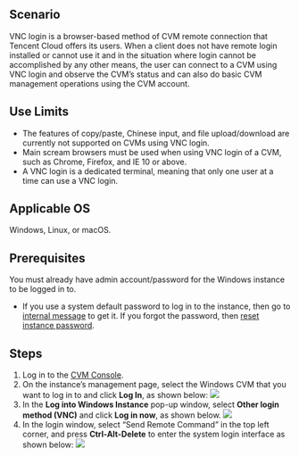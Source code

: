 ## Scenario

VNC login is a browser-based method of CVM remote connection that Tencent Cloud offers its users. When a client does not have remote login installed or cannot use it and in the situation where login cannot be accomplished by any other means, the user can connect to a CVM using VNC login and observe the CVM’s status and can also do basic CVM management operations using the CVM account.    

## Use Limits

- The features of copy/paste, Chinese input, and file upload/download are currently not supported on CVMs using VNC login. 
- Main scream browsers must be used when using VNC login of a CVM, such as Chrome, Firefox, and IE 10 or above.
- A VNC login is a dedicated terminal, meaning that only one user at a time can use a VNC login.

## Applicable OS

Windows, Linux, or macOS.

##  Prerequisites

You must already have admin account/password for the Windows instance  to be logged in to.
- If you use a system default password to log in to the instance, then go to [internal message](https://console.cloud.tencent.com/message) to get it.
If you forgot the password, then [reset instance password](http://intl.cloud.tencent.com/document/product/213/16566).

## Steps

1. Log in to the [CVM Console](https://console.cloud.tencent.com/cvm/index).
2. On the instance’s management page, select the Windows CVM that you want to log in to and click **Log In**, as shown below:
![](https://main.qcloudimg.com/raw/e7b1192332a116edca67425a301236be.png)
3. In the **Log into Windows Instance** pop-up window, select **Other login method (VNC)** and click **Log in now**, as shown below.
![](https://main.qcloudimg.com/raw/9f964c1ebdec90f7e371b42340e13662.png)
4. In the login window, select “Send Remote Command” in the top left corner, and press **Ctrl-Alt-Delete** to enter the system login interface as shown below:
![](https://main.qcloudimg.com/raw/c07755c1e0d0040e2ecb87f048b8be1b.png)



